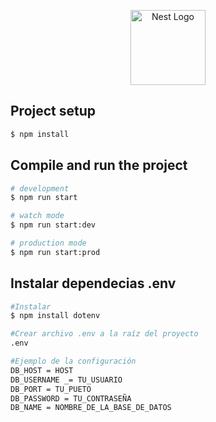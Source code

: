 <p align="center">
  <a href="http://nestjs.com/" target="blank"><img src="https://nestjs.com/img/logo-small.svg" width="120" alt="Nest Logo" /></a>
</p>

## Project setup

```bash
$ npm install
```

## Compile and run the project

```bash
# development
$ npm run start

# watch mode
$ npm run start:dev

# production mode
$ npm run start:prod
```

## Instalar dependecias .env

````bash
#Instalar
$ npm install dotenv

#Crear archivo .env a la raíz del proyecto
.env

#Ejemplo de la configuración
DB_HOST = HOST
DB_USERNAME _= TU_USUARIO
DB_PORT = TU_PUETO
DB_PASSWORD = TU_CONTRASEÑA
DB_NAME = NOMBRE_DE_LA_BASE_DE_DATOS

````

